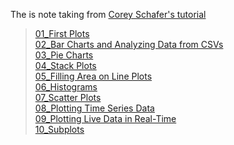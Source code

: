 The is note taking from [Corey Schafer's tutorial](https://www.youtube.com/watch?v=UO98lJQ3QGI&list=PL-osiE80TeTvipOqomVEeZ1HRrcEvtZB_)  

>[01_First Plots](https://github.com/Ron-Chang/MyNotebook/tree/master/Coding/1_Python/Corey_Schafer/Matplotlib/01_first_plots)  
>[02_Bar Charts and Analyzing Data from CSVs](https://github.com/Ron-Chang/MyNotebook/tree/master/Coding/1_Python/Corey_Schafer/Matplotlib/02_barCharts_CSVs)  
>[03_Pie Charts](https://github.com/Ron-Chang/MyNotebook/tree/master/Coding/1_Python/Corey_Schafer/Matplotlib/03_pieCharts)  
>[04_Stack Plots](https://github.com/Ron-Chang/MyNotebook/tree/master/Coding/1_Python/Corey_Schafer/Matplotlib/04_stackPlots)  
>[05_Filling Area on Line Plots](https://github.com/Ron-Chang/MyNotebook/tree/master/Coding/1_Python/Corey_Schafer/Matplotlib/05_fillingArea_linePlots)  
>[06_Histograms](https://github.com/Ron-Chang/MyNotebook/tree/master/Coding/1_Python/Corey_Schafer/Matplotlib/06_histograms)  
>[07_Scatter Plots](https://github.com/Ron-Chang/MyNotebook/tree/master/Coding/1_Python/Corey_Schafer/Matplotlib/07_scatterPlots)  
>[08_Plotting Time Series Data](https://github.com/Ron-Chang/MyNotebook/tree/master/Coding/1_Python/Corey_Schafer/Matplotlib/08_plottingTime_seriesData)  
>[09_Plotting Live Data in Real-Time](https://github.com/Ron-Chang/MyNotebook/tree/master/Coding/1_Python/Corey_Schafer/Matplotlib/09_realTimeData)  
>[10_Subplots](https://github.com/Ron-Chang/MyNotebook/tree/master/Coding/1_Python/Corey_Schafer/Matplotlib/10_subplots)  
